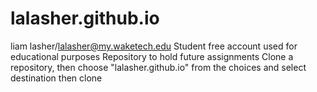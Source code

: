 # lalasher.github.io
liam lasher/lalasher@my.waketech.edu
Student free account used for educational purposes
Repository to hold future assignments
Clone a repository, then choose "lalasher.github.io" from the choices and select destination then clone
